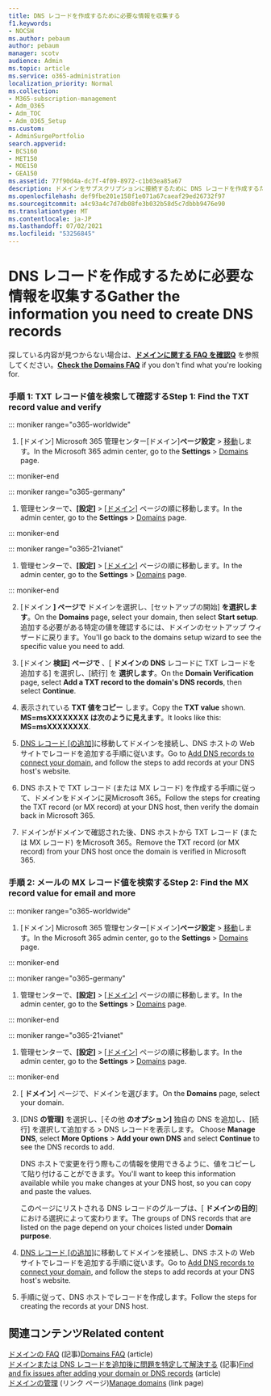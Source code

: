 ```yaml
---
title: DNS レコードを作成するために必要な情報を収集する
f1.keywords:
- NOCSH
ms.author: pebaum
author: pebaum
manager: scotv
audience: Admin
ms.topic: article
ms.service: o365-administration
localization_priority: Normal
ms.collection:
- M365-subscription-management
- Adm_O365
- Adm_TOC
- Adm_O365_Setup
ms.custom:
- AdminSurgePortfolio
search.appverid:
- BCS160
- MET150
- MOE150
- GEA150
ms.assetid: 77f90d4a-dc7f-4f09-8972-c1b03ea85a67
description: ドメインをサブスクリプションに接続するために DNS レコードを作成するために必要な値Microsoft 365します。
ms.openlocfilehash: def9fbe201e158f1e071a67caeaf29ed26732f97
ms.sourcegitcommit: a4c93a4c7d7db08fe3b032b58d5c7dbbb9476e90
ms.translationtype: MT
ms.contentlocale: ja-JP
ms.lasthandoff: 07/02/2021
ms.locfileid: "53256845"
---
```

# <a name="gather-the-information-you-need-to-create-dns-records"></a><span data-ttu-id="a1c1a-103">DNS レコードを作成するために必要な情報を収集する</span><span class="sxs-lookup"><span data-stu-id="a1c1a-103">Gather the information you need to create DNS records</span></span>

 <span data-ttu-id="a1c1a-104">探している内容が見つからない場合は、**[ドメインに関する FAQ を確認Q](../setup/domains-faq.yml)** を参照してください。</span><span class="sxs-lookup"><span data-stu-id="a1c1a-104">**[Check the Domains FAQ](../setup/domains-faq.yml)** if you don't find what you're looking for.</span></span> 
  
### <a name="step-1-find-the-txt-record-value-and-verify"></a><span data-ttu-id="a1c1a-105">手順 1: TXT レコード値を検索して確認する</span><span class="sxs-lookup"><span data-stu-id="a1c1a-105">Step 1: Find the TXT record value and verify</span></span>

::: moniker range="o365-worldwide"

1. <span data-ttu-id="a1c1a-106">[ドメイン] Microsoft 365 管理センター[ドメイン]**ページ設定** \> <a href="https://go.microsoft.com/fwlink/p/?linkid=834818" target="_blank">移動</a>します。</span><span class="sxs-lookup"><span data-stu-id="a1c1a-106">In the Microsoft 365 admin center, go to the **Settings** \> <a href="https://go.microsoft.com/fwlink/p/?linkid=834818" target="_blank">Domains</a> page.</span></span>

::: moniker-end

::: moniker range="o365-germany"

1. <span data-ttu-id="a1c1a-107">管理センターで、**[設定]** > <a href="https://go.microsoft.com/fwlink/p/?linkid=854615" target="_blank">[ドメイン]</a> ページの順に移動します。</span><span class="sxs-lookup"><span data-stu-id="a1c1a-107">In the admin center, go to the **Settings** > <a href="https://go.microsoft.com/fwlink/p/?linkid=854615" target="_blank">Domains</a> page.</span></span>

::: moniker-end

::: moniker range="o365-21vianet"

1. <span data-ttu-id="a1c1a-108">管理センターで、**[設定]** > <a href="https://go.microsoft.com/fwlink/p/?linkid=2007048" target="_blank">[ドメイン]</a> ページの順に移動します。</span><span class="sxs-lookup"><span data-stu-id="a1c1a-108">In the admin center, go to the **Settings** > <a href="https://go.microsoft.com/fwlink/p/?linkid=2007048" target="_blank">Domains</a> page.</span></span>

::: moniker-end
    
2. <span data-ttu-id="a1c1a-109">[ドメイン **] ページで** ドメインを選択し、[セットアップの開始] **を選択します**。</span><span class="sxs-lookup"><span data-stu-id="a1c1a-109">On the **Domains** page, select your domain, then select **Start setup**.</span></span> <span data-ttu-id="a1c1a-110">追加する必要がある特定の値を確認するには、ドメインのセットアップ ウィザードに戻ります。</span><span class="sxs-lookup"><span data-stu-id="a1c1a-110">You'll go back to the domains setup wizard to see the specific value you need to add.</span></span>
    
3. <span data-ttu-id="a1c1a-111">[ドメイン **検証] ページで** 、[ **ドメインの DNS** レコードに TXT レコードを追加する] を選択し、[続行] を **選択します**。</span><span class="sxs-lookup"><span data-stu-id="a1c1a-111">On the **Domain Verification** page, select **Add a TXT record to the domain's DNS records**, then select **Continue**.</span></span>
    
4. <span data-ttu-id="a1c1a-112">表示されている **TXT 値をコピー** します。</span><span class="sxs-lookup"><span data-stu-id="a1c1a-112">Copy the **TXT value** shown.</span></span> <span data-ttu-id="a1c1a-113">**MS=msXXXXXXXX は次のように見えます**。</span><span class="sxs-lookup"><span data-stu-id="a1c1a-113">It looks like this: **MS=msXXXXXXXX**.</span></span> 
    
5. <span data-ttu-id="a1c1a-114">[DNS レコード [の追加]](create-dns-records-at-any-dns-hosting-provider.md)に移動してドメインを接続し、DNS ホストの Web サイトでレコードを追加する手順に従います。</span><span class="sxs-lookup"><span data-stu-id="a1c1a-114">Go to [Add DNS records to connect your domain](create-dns-records-at-any-dns-hosting-provider.md), and follow the steps to add records at your DNS host's website.</span></span>
    
6. <span data-ttu-id="a1c1a-115">DNS ホストで TXT レコード (または MX レコード) を作成する手順に従って、ドメインをドメインに戻Microsoft 365。</span><span class="sxs-lookup"><span data-stu-id="a1c1a-115">Follow the steps for creating the TXT record (or MX record) at your DNS host, then verify the domain back in Microsoft 365.</span></span>

7. <span data-ttu-id="a1c1a-116">ドメインがドメインで確認された後、DNS ホストから TXT レコード (または MX レコード) をMicrosoft 365。</span><span class="sxs-lookup"><span data-stu-id="a1c1a-116">Remove the TXT record (or MX record) from your DNS host once the domain is verified in Microsoft 365.</span></span>
    
### <a name="step-2-find-the-mx-record-value-for-email-and-more"></a><span data-ttu-id="a1c1a-117">手順 2: メールの MX レコード値を検索する</span><span class="sxs-lookup"><span data-stu-id="a1c1a-117">Step 2: Find the MX record value for email and more</span></span>

::: moniker range="o365-worldwide"

1. <span data-ttu-id="a1c1a-118">[ドメイン] Microsoft 365 管理センター[ドメイン]**ページ設定** \> <a href="https://go.microsoft.com/fwlink/p/?linkid=834818" target="_blank">移動</a>します。</span><span class="sxs-lookup"><span data-stu-id="a1c1a-118">In the Microsoft 365 admin center, go to the **Settings** \> <a href="https://go.microsoft.com/fwlink/p/?linkid=834818" target="_blank">Domains</a> page.</span></span>

::: moniker-end
    
::: moniker range="o365-germany"

1. <span data-ttu-id="a1c1a-119">管理センターで、**[設定]** > <a href="https://go.microsoft.com/fwlink/p/?linkid=854615" target="_blank">[ドメイン]</a> ページの順に移動します。</span><span class="sxs-lookup"><span data-stu-id="a1c1a-119">In the admin center, go to the **Settings** > <a href="https://go.microsoft.com/fwlink/p/?linkid=854615" target="_blank">Domains</a> page.</span></span>

::: moniker-end

::: moniker range="o365-21vianet"

1. <span data-ttu-id="a1c1a-120">管理センターで、**[設定]** > <a href="https://go.microsoft.com/fwlink/p/?linkid=2007048" target="_blank">[ドメイン]</a> ページの順に移動します。</span><span class="sxs-lookup"><span data-stu-id="a1c1a-120">In the admin center, go to the **Settings** > <a href="https://go.microsoft.com/fwlink/p/?linkid=2007048" target="_blank">Domains</a> page.</span></span>

::: moniker-end
    
2. <span data-ttu-id="a1c1a-121">[ **ドメイン**] ページで、ドメインを選びます。</span><span class="sxs-lookup"><span data-stu-id="a1c1a-121">On the **Domains** page, select your domain.</span></span>
    
3. <span data-ttu-id="a1c1a-122">[DNS **の管理]** を選択し、[その他 **のオプション]** 独自の DNS を追加し、[続行] を選択して追加する  >  DNS レコードを表示します。 </span><span class="sxs-lookup"><span data-stu-id="a1c1a-122">Choose  **Manage DNS**, select **More Options** > **Add your own DNS** and select **Continue** to see the DNS records to add.</span></span>
    
    <span data-ttu-id="a1c1a-123">DNS ホストで変更を行う際もこの情報を使用できるように、値をコピーして貼り付けることができます。</span><span class="sxs-lookup"><span data-stu-id="a1c1a-123">You'll want to keep this information available while you make changes at your DNS host, so you can copy and paste the values.</span></span>
    
    <span data-ttu-id="a1c1a-124">このページにリストされる DNS レコードのグループは、[ **ドメインの目的**] における選択によって変わります。</span><span class="sxs-lookup"><span data-stu-id="a1c1a-124">The groups of DNS records that are listed on the page depend on your choices listed under **Domain purpose**.</span></span>
    
4. <span data-ttu-id="a1c1a-125">[DNS レコード [の追加]](create-dns-records-at-any-dns-hosting-provider.md)に移動してドメインを接続し、DNS ホストの Web サイトでレコードを追加する手順に従います。</span><span class="sxs-lookup"><span data-stu-id="a1c1a-125">Go to [Add DNS records to connect your domain](create-dns-records-at-any-dns-hosting-provider.md), and follow the steps to add records at your DNS host's website.</span></span>

5. <span data-ttu-id="a1c1a-126">手順に従って、DNS ホストでレコードを作成します。</span><span class="sxs-lookup"><span data-stu-id="a1c1a-126">Follow the steps for creating the records at your DNS host.</span></span>

## <a name="related-content"></a><span data-ttu-id="a1c1a-127">関連コンテンツ</span><span class="sxs-lookup"><span data-stu-id="a1c1a-127">Related content</span></span>

<span data-ttu-id="a1c1a-128">[ドメインの FAQ](../setup/domains-faq.yml) (記事)</span><span class="sxs-lookup"><span data-stu-id="a1c1a-128">[Domains FAQ](../setup/domains-faq.yml) (article)</span></span>\
<span data-ttu-id="a1c1a-129">[ドメインまたは DNS レコードを追加後に問題を特定して解決する](find-and-fix-issues.md) (記事)</span><span class="sxs-lookup"><span data-stu-id="a1c1a-129">[Find and fix issues after adding your domain or DNS records](find-and-fix-issues.md) (article)</span></span>\
<span data-ttu-id="a1c1a-130">[ドメインの管理](index.yml) (リンク ページ)</span><span class="sxs-lookup"><span data-stu-id="a1c1a-130">[Manage domains](index.yml) (link page)</span></span>